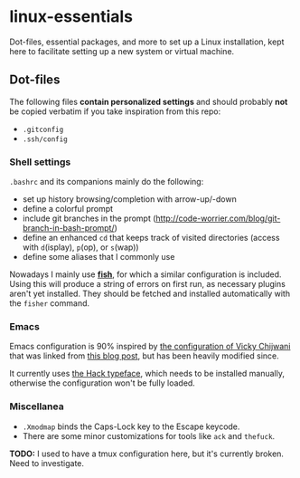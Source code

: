 # linux-essentials

Dot-files, essential packages, and more to set up a Linux installation, kept
here to facilitate setting up a new system or virtual machine.



## Dot-files

The following files **contain personalized settings** and should probably
**not** be copied verbatim if you take inspiration from this repo:

+ `.gitconfig`
+ `.ssh/config`

### Shell settings

`.bashrc` and its companions mainly do the following:

+ set up history browsing/completion with arrow-up/-down
+ define a colorful prompt
+ include git branches in the prompt (http://code-worrier.com/blog/git-branch-in-bash-prompt/)
+ define an enhanced `cd` that keeps track of visited directories (access with `d`(isplay), `p`(op), or `s`(wap))
+ define some aliases that I commonly use

Nowadays I mainly use [**fish**](https://fishshell.com/), for which a similar
configuration is included.  Using this will produce a string of errors on first
run, as necessary plugins aren't yet installed.  They should be fetched and
installed automatically with the `fisher` command.

### Emacs

Emacs configuration is 90% inspired by [the configuration of Vicky
Chijwani](https://github.com/vickychijwani/dotfiles/tree/master/.emacs.d) that
was linked from [this blog
post](http://vickychijwani.me/nuggets-from-my-emacs-part-i/), but has been
heavily modified since.

It currently uses [the Hack typeface](https://sourcefoundry.org/hack/), which
needs to be installed manually, otherwise the configuration won't be fully
loaded.

### Miscellanea

+ `.Xmodmap` binds the Caps-Lock key to the Escape keycode.
+ There are some minor customizations for tools like `ack` and `thefuck`.

**TODO:** I used to have a tmux configuration here, but it's currently
broken. Need to investigate.

